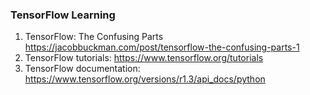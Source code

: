 ### TensorFlow Learning
1. TensorFlow: The Confusing Parts https://jacobbuckman.com/post/tensorflow-the-confusing-parts-1
2. TensorFlow tutorials: https://www.tensorflow.org/tutorials
3. TensorFlow documentation: https://www.tensorflow.org/versions/r1.3/api_docs/python